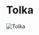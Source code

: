 # Tolka

![Tolka](https://static.wikia.nocookie.net/chainsaw-man/images/2/28/Tolka.png/revision/latest?cb=20200412235739)

